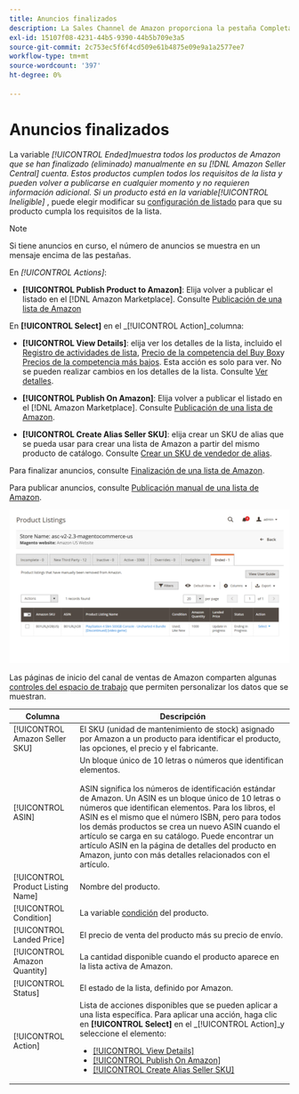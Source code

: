 ```yaml
---
title: Anuncios finalizados
description: La Sales Channel de Amazon proporciona la pestaña Completada para revisar los anuncios finalizados de Amazon Marketplace, que se pueden volver a publicar cuando se elija.
exl-id: 15107f08-4231-44b5-9390-44b5b709e3a5
source-git-commit: 2c753ec5f6f4cd509e61b4875e09e9a1a2577ee7
workflow-type: tm+mt
source-wordcount: '397'
ht-degree: 0%

---
```


# Anuncios finalizados

La variable _[!UICONTROL Ended]_muestra todos los productos de Amazon que se han finalizado (eliminado) manualmente en su [!DNL Amazon Seller Central] cuenta. Estos productos cumplen todos los requisitos de la lista y pueden volver a publicarse en cualquier momento y no requieren información adicional. Si un producto está en la variable_[!UICONTROL Ineligible]_ , puede elegir modificar su [configuración de listado](./listing-settings.md) para que su producto cumpla los requisitos de la lista.

>[!NOTE]
>
>Si tiene anuncios en curso, el número de anuncios se muestra en un mensaje encima de las pestañas.

En _[!UICONTROL Actions]_:

- **[!UICONTROL Publish Product to Amazon]**: Elija volver a publicar el listado en el [!DNL Amazon Marketplace]. Consulte [Publicación de una lista de Amazon](./publish-listings-manually.md)

En **[!UICONTROL Select]** en el _[!UICONTROL Action]_columna:

- **[!UICONTROL View Details]**: elija ver los detalles de la lista, incluido el [Registro de actividades de lista](./product-listing-details.md#listing-activity-log), [Precio de la competencia del Buy Box](./product-listing-details.md#buy-box-competitor-pricing)y [Precios de la competencia más bajos](./product-listing-details.md#lowest-competitor-pricing). Esta acción es solo para ver. No se pueden realizar cambios en los detalles de la lista. Consulte [Ver detalles](./product-listing-details.md).

- **[!UICONTROL Publish On Amazon]**: Elija volver a publicar el listado en el [!DNL Amazon Marketplace]. Consulte [Publicación de una lista de Amazon](./publish-listings-manually.md).

- **[!UICONTROL Create Alias Seller SKU]**: elija crear un SKU de alias que se pueda usar para crear una lista de Amazon a partir del mismo producto de catálogo. Consulte [Crear un SKU de vendedor de alias](./create-alias-seller-sku.md).

Para finalizar anuncios, consulte [Finalización de una lista de Amazon](./end-listings-manually.md).

Para publicar anuncios, consulte [Publicación manual de una lista de Amazon](./publish-listings-manually.md).

![Anuncios de Amazon finalizados](assets/amazon-ended-listings.png)

Las páginas de inicio del canal de ventas de Amazon comparten algunas [controles del espacio de trabajo](./workspace-controls.md) que permiten personalizar los datos que se muestran.

| Columna | Descripción |
|--- |--- |
| [!UICONTROL Amazon Seller SKU] | El SKU (unidad de mantenimiento de stock) asignado por Amazon a un producto para identificar el producto, las opciones, el precio y el fabricante. |
| [!UICONTROL ASIN] | Un bloque único de 10 letras o números que identifican elementos.<br><br>ASIN significa los números de identificación estándar de Amazon. Un ASIN es un bloque único de 10 letras o números que identifican elementos. Para los libros, el ASIN es el mismo que el número ISBN, pero para todos los demás productos se crea un nuevo ASIN cuando el artículo se carga en su catálogo. Puede encontrar un artículo ASIN en la página de detalles del producto en Amazon, junto con más detalles relacionados con el artículo. |
| [!UICONTROL Product Listing Name] | Nombre del producto. |
| [!UICONTROL Condition] | La variable [condición](./product-listing-condition.md) del producto. |
| [!UICONTROL Landed Price] | El precio de venta del producto más su precio de envío. |
| [!UICONTROL Amazon Quantity] | La cantidad disponible cuando el producto aparece en la lista activa de Amazon. |
| [!UICONTROL Status] | El estado de la lista, definido por Amazon. |
| [!UICONTROL Action] | Lista de acciones disponibles que se pueden aplicar a una lista específica. Para aplicar una acción, haga clic en **[!UICONTROL Select]** en el _[!UICONTROL Action]_y seleccione el elemento:<ul><li>[[!UICONTROL View Details]](./product-listing-details.md)</li><li>[[!UICONTROL Publish On Amazon]](./publish-listings-manually.md)</li><li>[[!UICONTROL Create Alias Seller SKU]](./create-alias-seller-sku.md#region-specific)</li></ul> |
